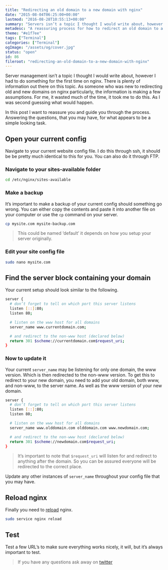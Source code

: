 ```yaml
---
title: "Redirecting an old domain to a new domain with nginx"
date: "2015-08-04T06:25:00+00:00"
lastmod: "2016-08-28T10:55:13+00:00"
summary: "Servers isn’t a topic I thought I would write about, however I had to do something for the first time on nginx. There is plenty of information out there on this topic. As someone who was new to redirecting old and new domains on nginx particularly, the information is making a few assumptions. For me, it wasted much of the time, it took me to do this. As I was second guessing what would happen.In this post I want to reassure you and guide you through the process. Answering the questions, that you may have, for what appears to be a simple looking task."
metadesc: "A reassuring process for how to redirect an old domain to a new domain with nginx. "
theme: "#e1f7ee"
tags: ["Terminal"]
categories: ["Terminal"]
ogImage: "/assets/og/cover.jpg"
status: "open"
id: 86
fileroot: "redirecting-an-old-domain-to-a-new-domain-with-nginx"
---
```


Server management isn’t a topic I thought I would write about, however I had to do something for the first time on nginx. There is plenty of information out there on this topic. As someone who was new to redirecting old and new domains on nginx particularly, the information is making a few assumptions. For me, it wasted much of the time, it took me to do this. As I was second guessing what would happen.

In this post I want to reassure you and guide you through the process. Answering the questions, that you may have, for what appears to be a simple looking task.

## Open your current config
Navigate to your current website config file. I do this through ssh, it should be be pretty much identical to this for you. You can also do it through FTP.

### Navigate to your sites-available folder
```bash
cd /etc/nginx/sites-available
```

### Make a backup
It’s important to make a backup of your current config should something go wrong. You can either copy the contents and paste it into another file on your computer or use the `cp` command on your server.

```bash
cp mysite.com mysite-backup.com
```

> This could be named ‘default’ it depends on how you setup your server originally.

### Edit your site config file
```bash
sudo nano mysite.com
```

## Find the server block containing your domain
Your current setup should look similar to the following.

```bash
server {
  # don’t forget to tell on which port this server listens
  listen [::]:80;
  listen 80;

  # listen on the www host for all domains
  server_name www.currentdomain.com;

  # and redirect to the non-www host (declared below)
  return 301 $scheme://currentdomain.com$request_uri;
}
```

### Now to update it
Your current `server_name` may be listening for only one domain, the www version. Which is then redirected to the non-www version. To get this to redirect to your new domain, you need to add your old domain, both www, and non-www, to the server name. As well as the www version of your new domain.

```bash
server {
  # don’t forget to tell on which port this server listens
  listen [::]:80;
  listen 80;

  # listen on the www host for all domains
  server_name www.olddomain.com olddomain.com www.newdomain.com;

  # and redirect to the non-www host (declared below)
  return 301 $scheme://newdomain.com$request_uri;
}
```

> It’s important to note that `$request_uri` will listen for and redirect to anything after the domain. So you can be assured everyone will be redirected to the correct place.

Update any other instances of `server_name` throughout your config file that you may have.

## Reload nginx
Finally you need to [reload](http://askubuntu.com/questions/105200/what-is-the-difference-between-service-restart-and-service-reload) nginx.

```bash
sudo service nginx reload
```
## Test
Test a few URL’s to make sure everything works nicely, it will, but it’s always important to test.

> If you have any questions ask away on [twitter](http://twitter.com/irsteve)
